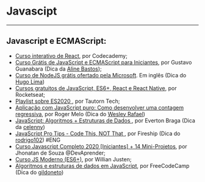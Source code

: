 # Javascipt

---

## Javascript e ECMAScript:

  - [Curso interativo de React](https://www.codecademy.com/learn/react-101), por Codecademy;
  - [Curso Grátis de JavaScript e ECMAScript para Iniciantes](https://www.youtube.com/playlist?list=PLHz_AreHm4dlsK3Nr9GVvXCbpQyHQl1o1), por Gustavo Guanabara (Dica da [Aline Bastos](https://www.twitter.com/alinebastos));
  - [Curso de NodeJS grátis ofertado pela Microsoft](https://docs.microsoft.com/en-us/learn/paths/build-javascript-applications-nodejs/?WT.mc_id=nodepath-devto-gllemos). Em inglês (Dica do [Hugo Lima](https://github.com/hugolima03))
  - [Cursos gratuitos de JavaScript, ES6+, React e React Native](https://skylab.rocketseat.com.br/), por Rocketseat;
  - [Playlist sobre ES2020 ](https://www.youtube.com/watch?v=hNrSGqA3XDI&list=PLe7tlyCjYZNMM-0cahAGcZNIeD1VuZoh9&ab_channel=TautornTech), por Tautorn Tech;
  - [Aplicação com JavaScript puro: Como desenvolver uma contagem regressiva](https://www.youtube.com/watch?v=ms0mXabu5RY&list=PLpSJMw6H4PFMOJHMULTxKNOEw7g1cBuyP&index=3), por Roger Melo (Dica do [Wesley Rafael](https://github.com/WesleyyRafaell))
  - [JavaScript: Algoritmos + Estruturas de Dados ](https://www.youtube.com/playlist?list=PLpfKv2Mn_c-HTFozSx8iplzzBlQJnPs2j), por Everton Braga (Dica  da [celenny](https://github.com/celenny)) 
  - [JavaScript Pro Tips - Code This, NOT That ](https://www.youtube.com/watch?v=Mus_vwhTCq0), por Fireship (Dica  do [rodrigo102](https://github.com/rodrigo102)) #ENG 
  - [Curso Javascript Completo 2020 [Iniciantes] + 14 Mini-Projetos](https://www.youtube.com/watch?v=i6Oi-YtXnAU&list=RDCMUCm63tB8wsKOVvxoU4iMpS2A&start_radio=1), por Jhonatan de Souza @DevAprender;
  - [Curso JS Moderno (ES6+)](https://www.youtube.com/playlist?list=PLlAbYrWSYTiPQ1BE8klOtheBC0mtL3hEi), por Willian Justen;
  - [Algoritmos e estruturas de dados em JavaScript](https://www.freecodecamp.org/portuguese/learn/javascript-algorithms-and-data-structures/), por FreeCodeCamp (Dica do [gildoneto](https://github.com/gildoneto))
